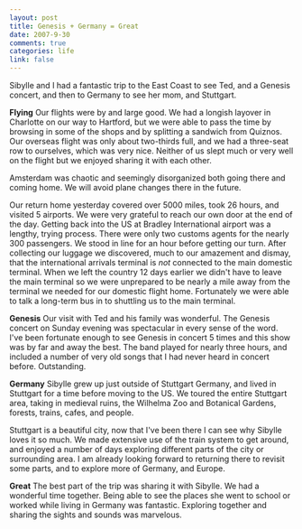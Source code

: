 ```yaml
--- 
layout: post
title: Genesis + Germany = Great
date: 2007-9-30
comments: true
categories: life
link: false
---
```

Sibylle and I had a fantastic trip to the East Coast to see Ted, and a Genesis concert, and then to Germany to see her mom, and Stuttgart.

<strong>Flying</strong>
Our flights were by and large good.  We had a longish layover in Charlotte on our way to Hartford, but we were able to pass the time by browsing in some of the shops and by splitting a sandwich from Quiznos.  Our overseas flight was only about two-thirds full, and we had a three-seat row to ourselves, which was very nice.  Neither of us slept much or very well on the flight but we enjoyed sharing it with each other.

Amsterdam was chaotic and seemingly disorganized both going there and coming home.  We will avoid plane changes there in the future.

Our return home yesterday covered over 5000 miles, took 26 hours, and visited 5 airports.  We were very grateful to reach our own door at the end of the day.  Getting back into the US at Bradley International airport was a lengthy, trying process. There were only two customs agents for the nearly 300 passengers.  We stood in line for an hour before getting our turn.  After collecting our luggage we discovered, much to our amazement and dismay, that the international arrivals terminal is <i>not</i> connected to the main domestic terminal.  When we left the country 12 days earlier we didn't have to leave the main terminal so we were unprepared to be nearly a mile away from the terminal we needed for our domestic flight home.  Fortunately we were able to talk a long-term bus in to shuttling us to the main terminal.

<strong>Genesis</strong>
Our visit with Ted and his family was wonderful.  The Genesis concert on Sunday evening was spectacular in every sense of the word.  I've been fortunate enough to see Genesis in concert 5 times and this show was by far and away the best.  The band played for nearly three hours, and included a number of very old songs that I had never heard in concert before.  Outstanding.

<strong>Germany</strong>
Sibylle grew up just outside of Stuttgart Germany, and lived in Stuttgart for a time before moving to the US.  We toured the entire Stuttgart area, taking in medieval ruins, the Wilhelma Zoo and Botanical Gardens, forests, trains, cafes, and people.

Stuttgart is a beautiful city, now that I've been there I can see why Sibylle loves it so much.  We made extensive use of the train system to get around, and enjoyed a number of days exploring different parts of the city or surrounding area.  I am already looking forward to returning there to revisit some parts, and to explore more of Germany, and Europe.

<strong>Great</strong>
The best part of the trip was sharing it with Sibylle.  We had a wonderful time together.  Being able to see the places she went to school or worked while living in Germany was fantastic.  Exploring together and sharing the sights and sounds was marvelous.
